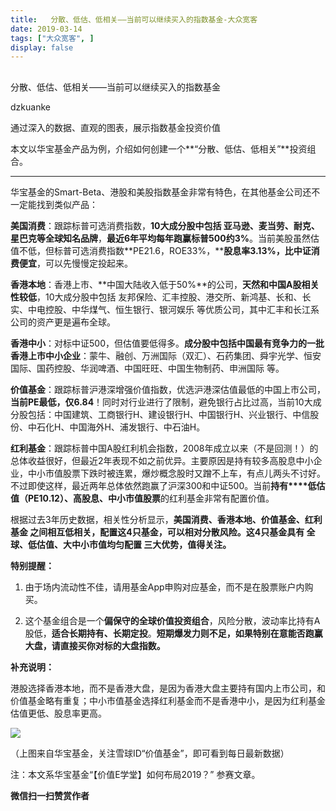 ```yaml
---
title:   分散、低估、低相关——当前可以继续买入的指数基金-大众宽客
date: 2019-03-14
tags: ["大众宽客", ]
display: false
---
```



## 



分散、低估、低相关——当前可以继续买入的指数基金




dzkuanke




通过深入的数据、直观的图表，展示指数基金投资价值


本文以华宝基金产品为例，介绍如何创建一个**“分散、低估、低相关”**投资组合。

****

华宝基金的Smart-Beta、港股和美股指数基金非常有特色，在其他基金公司还不一定能找到类似产品：



**美国消费**：跟踪标普可选消费指数，**10大成分股中包括 亚马逊、麦当劳、耐克、星巴克等全球知名品牌**，**最近6年平均每年跑赢标普500约3%**。当前美股虽然估值不低，但标普可选消费指数**PE21.6，ROE33%，****股息率3.13%，比中证消费便宜**，可以先慢慢定投起来。



**香港本地**：香港上市、**中国大陆收入低于50%**的公司，**天然和中国A股相关性较低**，10大成分股中包括 友邦保险、汇丰控股、港交所、新鸿基、长和、长实、中电控股、中华煤气、恒生银行、银河娱乐 等优质公司，其中汇丰和长江系公司的资产更是遍布全球。



**香港中小**：对标中证500，但估值要低得多。**成分股中包括中国最有竞争力的一批香港上市中小企业**：蒙牛、融创、万洲国际（双汇）、石药集团、舜宇光学、恒安国际、国药控股、华润啤酒、中国旺旺、中国生物制药、申洲国际 等。



**价值基金**：跟踪标普沪港深增强价值指数，优选沪港深估值最低的中国上市公司，**当前PE最低，仅6.84**！同时对行业进行了限制，避免银行占比过高，当前10大成分股包括：中国建筑、工商银行H、建设银行H、中国银行H、兴业银行、中信股份、中石化H、中国海外H、浦发银行、中石油H。



**红利基金**：跟踪标普中国A股红利机会指数，2008年成立以来（不是回测！）的总体收益很好，但最近2年表现不如之前优异。主要原因是持有较多高股息中小企业，中小市值股票下跌时被连累，爆炒概念股时又蹭不上车，有点儿两头不讨好。不过即使这样，最近两年总体依然跑赢了沪深300和中证500。当前**持有****低估值（PE10.12）、高股息、中小市值股票**的红利基金非常有配置价值。



根据过去3年历史数据，相关性分析显示，**美国消费、香港本地、价值基金、红利基金 之间相互低相关，配置这4只基金，可以相对分散风险。这4只基金具有 全球、低估值、大中小市值均匀配置 三大优势，值得关注。**



**特别提醒：**

1. 由于场内流动性不佳，请用基金App申购对应基金，而不是在股票账户内购买。

2. 这个基金组合是一个**偏保守的全球价值投资组合**，风险分散，波动率比持有A股低，**适合长期持有、长期定投**。**短期爆发力则不足，如果特别在意能否跑赢大盘，请直接买你对标的大盘指数。**



**补充说明：**

港股选择香港本地，而不是香港大盘，是因为香港大盘主要持有国内上市公司，和价值基金略有重复；中小市值基金选择红利基金而不是香港中小，是因为红利基金估值更低、股息率更高。



<img class="" data-copyright="0" data-ratio="1.166309778729479" data-s="300,640" src="https://mmbiz.qpic.cn/mmbiz_png/PKw3FQPmhIg9ic7AUqNJ3AxkOCTiclEFdibsyuiaTT78RtKsBAUQicEaCzW2lIUkxcYiaI5Ycs4rmictveaWHGqrFFPpw/640?wx_fmt=png" data-type="png" data-w="1401" style=""/>

（上图来自华宝基金，关注雪球ID“价值基金”，即可看到每日最新数据）



注：本文系华宝基金“【价值E学堂】如何布局2019？” 参赛文章。






**微信扫一扫赞赏作者**